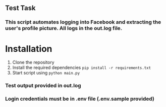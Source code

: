 ## Test Task
### This script automates logging into Facebook and extracting the user's profile picture. All logs in the out.log file.

# Installation
1. Clone the repository
2. Install the required dependencies
`pip install -r requirements.txt`
3. Start script using `python main.py`

### Test output provided in out.log
### Login credentials must be in .env file (.env.sample provided)